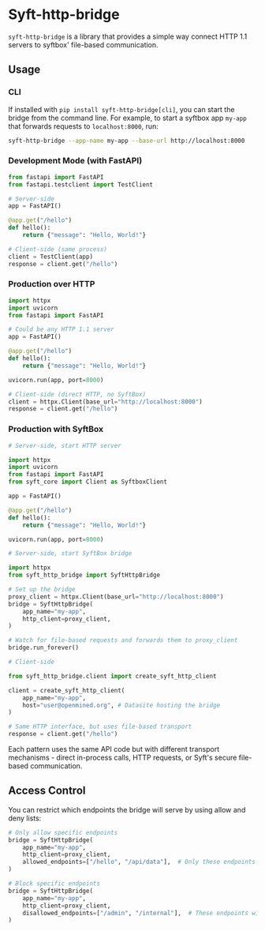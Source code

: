 # Syft-http-bridge

`syft-http-bridge` is a library that provides a simple way connect HTTP 1.1 servers to syftbox' file-based communication.


## Usage

### CLI
If installed with `pip install syft-http-bridge[cli]`, you can start the bridge from the command line. 
For example, to start a syftbox app `my-app` that forwards requests to `localhost:8000`, run:

```bash
syft-http-bridge --app-name my-app --base-url http://localhost:8000
```

### Development Mode (with FastAPI)
```python
from fastapi import FastAPI
from fastapi.testclient import TestClient

# Server-side
app = FastAPI()

@app.get("/hello")  
def hello():
    return {"message": "Hello, World!"}

# Client-side (same process)
client = TestClient(app)
response = client.get("/hello")
```

### Production over HTTP
```python
import httpx
import uvicorn
from fastapi import FastAPI

# Could be any HTTP 1.1 server
app = FastAPI()

@app.get("/hello")
def hello():
    return {"message": "Hello, World!"}

uvicorn.run(app, port=8000)
```

```python
# Client-side (direct HTTP, no SyftBox)
client = httpx.Client(base_url="http://localhost:8000")
response = client.get("/hello")
```

### Production with SyftBox
```python
# Server-side, start HTTP server

import httpx
import uvicorn
from fastapi import FastAPI
from syft_core import Client as SyftboxClient

app = FastAPI()

@app.get("/hello")
def hello():
    return {"message": "Hello, World!"}

uvicorn.run(app, port=8000)
```

```python
# Server-side, start SyftBox bridge

import httpx
from syft_http_bridge import SyftHttpBridge

# Set up the bridge
proxy_client = httpx.Client(base_url="http://localhost:8000")
bridge = SyftHttpBridge(
    app_name="my-app",
    http_client=proxy_client,
)

# Watch for file-based requests and forwards them to proxy_client
bridge.run_forever()
```

```python
# Client-side

from syft_http_bridge.client import create_syft_http_client

client = create_syft_http_client(
    app_name="my-app",
    host="user@openmined.org", # Datasite hosting the bridge
)

# Same HTTP interface, but uses file-based transport
response = client.get("/hello")
```

Each pattern uses the same API code but with different transport mechanisms - direct in-process calls, HTTP requests, or Syft's secure file-based communication.

## Access Control

You can restrict which endpoints the bridge will serve by using allow and deny lists:

```python
# Only allow specific endpoints
bridge = SyftHttpBridge(
    app_name="my-app",
    http_client=proxy_client,
    allowed_endpoints=["/hello", "/api/data"],  # Only these endpoints will be accessible
)

# Block specific endpoints
bridge = SyftHttpBridge(
    app_name="my-app",
    http_client=proxy_client,
    disallowed_endpoints=["/admin", "/internal"],  # These endpoints will be blocked
)
